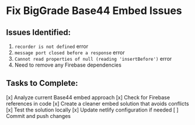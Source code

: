 # Fix BigGrade Base44 Embed Issues

## Issues Identified:
1. `recorder is not defined` error
2. `message port closed before a response` error
3. `Cannot read properties of null (reading 'insertBefore')` error
4. Need to remove any Firebase dependencies

## Tasks to Complete:
[x] Analyze current Base44 embed approach
[x] Check for Firebase references in code
[x] Create a cleaner embed solution that avoids conflicts
[x] Test the solution locally
[x] Update netlify configuration if needed
[ ] Commit and push changes
